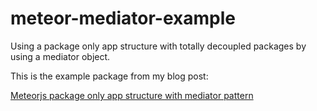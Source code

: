 meteor-mediator-example
=======================

Using a package only app structure with totally decoupled packages by using a mediator object.

This is the example package from my blog post:

[Meteorjs package only app structure with mediator pattern](http://www.manuel-schoebel.com/blog/meteorjs-package-only-app-structure-with-mediator-pattern)
